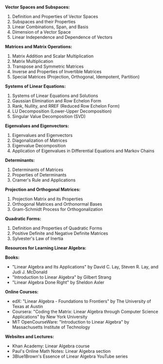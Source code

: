 

**Vector Spaces and Subspaces:**
1. Definition and Properties of Vector Spaces
2. Subspaces and their Properties
3. Linear Combinations, Span, and Basis
4. Dimension of a Vector Space
5. Linear Independence and Dependence of Vectors

**Matrices and Matrix Operations:**
1. Matrix Addition and Scalar Multiplication
2. Matrix Multiplication
3. Transpose and Symmetric Matrices
4. Inverse and Properties of Invertible Matrices
5. Special Matrices (Projection, Orthogonal, Idempotent, Partition)

**Systems of Linear Equations:**
1. Systems of Linear Equations and Solutions
2. Gaussian Elimination and Row Echelon Form
3. Rank, Nullity, and RREF (Reduced Row Echelon Form)
4. LU Decomposition (Lower-Upper Decomposition)
5. Singular Value Decomposition (SVD)

**Eigenvalues and Eigenvectors:**
1. Eigenvalues and Eigenvectors
2. Diagonalization of Matrices
3. Eigenvalue Decomposition
4. Application of Eigenvalues in Differential Equations and Markov Chains

**Determinants:**
1. Determinants of Matrices
2. Properties of Determinants
3. Cramer's Rule and Applications

**Projection and Orthogonal Matrices:**
1. Projection Matrix and its Properties
2. Orthogonal Matrices and Orthonormal Bases
3. Gram-Schmidt Process for Orthogonalization

**Quadratic Forms:**
1. Definition and Properties of Quadratic Forms
2. Positive Definite and Negative Definite Matrices
3. Sylvester's Law of Inertia

**Resources for Learning Linear Algebra:**

**Books:**
- "Linear Algebra and Its Applications" by David C. Lay, Steven R. Lay, and Judi J. McDonald
- "Introduction to Linear Algebra" by Gilbert Strang
- "Linear Algebra Done Right" by Sheldon Axler

**Online Courses:**
- edX: "Linear Algebra - Foundations to Frontiers" by The University of Texas at Austin
- Coursera: "Coding the Matrix: Linear Algebra through Computer Science Applications" by New York University
- MIT OpenCourseWare: "Introduction to Linear Algebra" by Massachusetts Institute of Technology

**Websites and Lectures:**
- Khan Academy: Linear Algebra course
- Paul's Online Math Notes: Linear Algebra section
- 3Blue1Brown's Essence of Linear Algebra YouTube series



